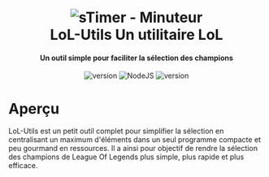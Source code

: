 <h1 align="center">
  <br>
  <a><img src="[https://ddragon.leagueoflegends.com/cdn/img/champion/centered/Velkoz_11.jpg](https://media.istockphoto.com/id/1253872538/video/digital-countdown-clock-timer-in-one-minute-or-60-seconds-to-zero-second-white-text-number-on.jpg" alt="sTimer - Minuteur"></a>
  <br>
  LoL-Utils Un utilitaire LoL
  <br>
</h1>

<h4 align="center">Un outil simple pour faciliter la sélection des champions</h4>

<p align="center">
  <a>
    <img src="https://img.shields.io/badge/Statut-actif-red" alt="version">
  </a>
  <a>
     <img alt="NodeJS" src="https://img.shields.io/badge/node.js-v16.14.2-green">
  </a>
  <a>
     <img src="https://img.shields.io/badge/Projet-v1.2.14-blue" alt="version">
  </a>
</p>

# Aperçu

LoL-Utils est un petit outil complet pour simplifier la sélection en centralisant un
maximum d'éléments dans un seul programme compacte et peu gourmand en ressources. Il
a ainsi pour objectif de rendre la sélection des champions de League Of Legends plus
simple, plus rapide et plus efficace.
